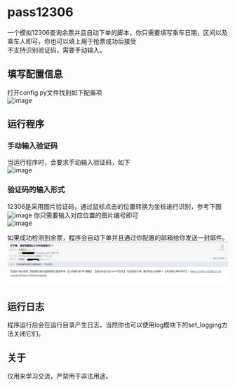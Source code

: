 # pass12306

一个模拟12306查询余票并且自动下单的脚本，你只需要填写乘车日期，区间以及乘车人即可，你也可以填上用于抢票成功后接受  
不支持识别验证码，需要手动输入。  

## 填写配置信息
打开config.py文件找到如下配置项  
![image](https://github.com/aijialin/pass12306/blob/master/image/config.png)

## 运行程序

### 手动输入验证码
当运行程序时，会要求手动输入验证码，如下  
![image](https://github.com/aijialin/pass12306/blob/master/image/yanzhengma.jpg)

### 验证码的输入形式
12306是采用图片验证码，通过鼠标点击的位置转换为坐标进行识别，参考下图  
![image](https://github.com/aijialin/pass12306/blob/master/image/verification.png)
你只需要输入对应位置的图片编号即可  
![image](https://github.com/aijialin/pass12306/blob/master/image/log.png)

如果成功检测到余票，程序会自动下单并且通过你配置的邮箱给你发送一封邮件。  
![iamge](./image/email.png)

## 运行日志
程序运行后会在运行目录产生日志，当然你也可以使用log模块下的set_logging方法关闭它们。

## 关于
仅用来学习交流，严禁用于非法用途。

